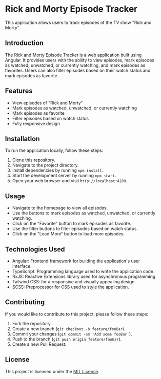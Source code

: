 # Rick and Morty Episode Tracker

This application allows users to track episodes of the TV show "Rick and Morty".

## Introduction

The Rick and Morty Episode Tracker is a web application built using Angular. It provides users with the ability to view episodes, mark episodes as watched, unwatched, or currently watching, and mark episodes as favorites. Users can also filter episodes based on their watch status and mark episodes as favorite.

## Features

- View episodes of "Rick and Morty"
- Mark episodes as watched, unwatched, or currently watching
- Mark episodes as favorite
- Filter episodes based on watch status
- Fully responsive design

## Installation

To run the application locally, follow these steps:

1. Clone this repository.
2. Navigate to the project directory.
3. Install dependencies by running `npm install`.
4. Start the development server by running `npm start`.
5. Open your web browser and visit `http://localhost:4200`.

## Usage

- Navigate to the homepage to view all episodes.
- Use the buttons to mark episodes as watched, unwatched, or currently watching.
- Click on the "Favorite" button to mark episodes as favorite.
- Use the filter buttons to filter episodes based on watch status.
- Click on the "Load More" button to load more episodes.

## Technologies Used
- Angular: Frontend framework for building the application's user interface.
- TypeScript: Programming language used to write the application code.
- RxJS: Reactive Extensions library used for asynchronous programming.
- Tailwind CSS: for a responsive and visually appealing design.
- SCSS: Preprocessor for CSS used to style the application.

## Contributing

If you would like to contribute to this project, please follow these steps:

1. Fork the repository.
2. Create a new branch (`git checkout -b feature/fooBar`).
3. Commit your changes (`git commit -am 'Add some fooBar'`).
4. Push to the branch (`git push origin feature/fooBar`).
5. Create a new Pull Request.

## License

This project is licensed under the [MIT License](LICENSE).
